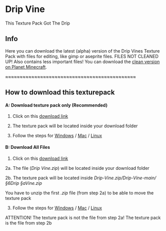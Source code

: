 # Drip Vine
 This Texture Pack Got The Drip

## Info
 Here you can download the latest (alpha) version of the Drip Vines Texture Pack with files for editing, like gimp or aseprite files.
 FILES NOT CLEANED UP! Also contains less important files! You can download the [clean version on Planet Minecraft](https://www.planetminecraft.com/texture-pack/drip-vine/).
 
 ≈≈≈≈≈≈≈≈≈≈≈≈≈≈≈≈≈≈≈≈≈≈≈≈≈≈≈≈≈≈≈≈≈≈≈≈≈≈≈≈≈≈≈≈≈
 
## How to download this texturepack
 
#### A: Download texture pack only (Recommended)

   1.  Click on this [download link](https://github.com/frelindo/Drip-Vine/raw/main/%C2%A76Drip%20%C2%A7aVine.zip)
   
   2.  The texture pack will be located inside your download folder
   
   3.  Follow the steps for [Windows](https://www.wikihow.com/Download-a-Texture-Pack-in-Minecraft#Installing-in-Windows) / [Mac](https://www.wikihow.com/Download-a-Texture-Pack-in-Minecraft#Installing-in-Mac-OS-X) / [Linux](https://www.wikihow.com/Download-a-Texture-Pack-in-Minecraft#Installing-in-Linux)
   

#### B: Download All Files             
    
   1.  Click on this [download link]()
   
   2a. The file (*Drip Vine.zip*) will be located inside your download folder
   
   2b. The texture pack will be located inside 
*Drip-Vine.zip/Drip-Vine-main/§6Drip §aVine.zip*

   You have to unzip the first *.zip* file (from step 2a) to be able to move the texture pack
            
   3.  Follow the steps for [Windows](https://www.wikihow.com/Download-a-Texture-Pack-in-Minecraft#Installing-in-Windows) / [Mac](https://www.wikihow.com/Download-a-Texture-Pack-in-Minecraft#Installing-in-Mac-OS-X) / [Linux](https://www.wikihow.com/Download-a-Texture-Pack-in-Minecraft#Installing-in-Linux)
   
   ATTENTION! The texture pack is not the file from step 2a! The texture pack is the file from step 2b

 
